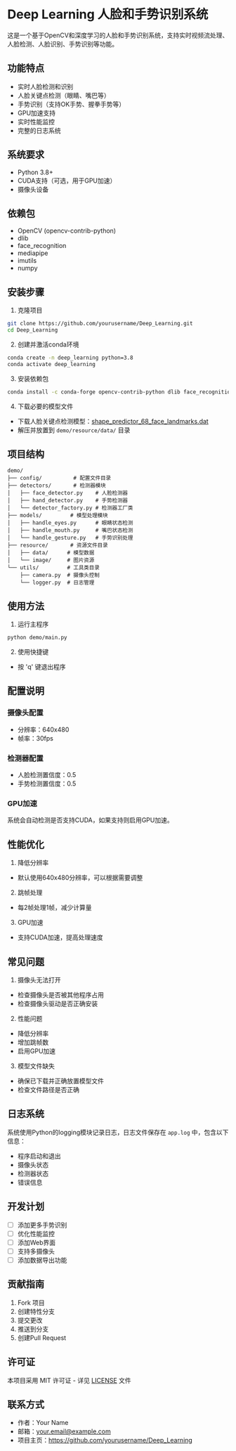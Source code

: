 # Deep Learning 人脸和手势识别系统

这是一个基于OpenCV和深度学习的人脸和手势识别系统，支持实时视频流处理、人脸检测、人脸识别、手势识别等功能。

## 功能特点

- 实时人脸检测和识别
- 人脸关键点检测（眼睛、嘴巴等）
- 手势识别（支持OK手势、握拳手势等）
- GPU加速支持
- 实时性能监控
- 完整的日志系统

## 系统要求

- Python 3.8+
- CUDA支持（可选，用于GPU加速）
- 摄像头设备

## 依赖包

- OpenCV (opencv-contrib-python)
- dlib
- face_recognition
- mediapipe
- imutils
- numpy

## 安装步骤

1. 克隆项目
```bash
git clone https://github.com/yourusername/Deep_Learning.git
cd Deep_Learning
```

2. 创建并激活conda环境
```bash
conda create -n deep_learning python=3.8
conda activate deep_learning
```

3. 安装依赖包
```bash
conda install -c conda-forge opencv-contrib-python dlib face_recognition mediapipe imutils numpy
```

4. 下载必要的模型文件
- 下载人脸关键点检测模型：[shape_predictor_68_face_landmarks.dat](http://dlib.net/files/shape_predictor_68_face_landmarks.dat.bz2)
- 解压并放置到 `demo/resource/data/` 目录

## 项目结构

```
demo/
├── config/          # 配置文件目录
├── detectors/       # 检测器模块
│   ├── face_detector.py    # 人脸检测器
│   ├── hand_detector.py    # 手势检测器
│   └── detector_factory.py # 检测器工厂类
├── models/         # 模型处理模块
│   ├── handle_eyes.py      # 眼睛状态检测
│   ├── handle_mouth.py     # 嘴巴状态检测
│   └── handle_gesture.py   # 手势识别处理
├── resource/       # 资源文件目录
│   ├── data/      # 模型数据
│   └── image/     # 图片资源
└── utils/         # 工具类目录
    ├── camera.py  # 摄像头控制
    └── logger.py  # 日志管理
```

## 使用方法

1. 运行主程序
```bash
python demo/main.py
```

2. 使用快捷键
- 按 'q' 键退出程序

## 配置说明

### 摄像头配置
- 分辨率：640x480
- 帧率：30fps

### 检测器配置
- 人脸检测置信度：0.5
- 手势检测置信度：0.5

### GPU加速
系统会自动检测是否支持CUDA，如果支持则启用GPU加速。

## 性能优化

1. 降低分辨率
- 默认使用640x480分辨率，可以根据需要调整

2. 跳帧处理
- 每2帧处理1帧，减少计算量

3. GPU加速
- 支持CUDA加速，提高处理速度

## 常见问题

1. 摄像头无法打开
- 检查摄像头是否被其他程序占用
- 检查摄像头驱动是否正确安装

2. 性能问题
- 降低分辨率
- 增加跳帧数
- 启用GPU加速

3. 模型文件缺失
- 确保已下载并正确放置模型文件
- 检查文件路径是否正确

## 日志系统

系统使用Python的logging模块记录日志，日志文件保存在 `app.log` 中，包含以下信息：
- 程序启动和退出
- 摄像头状态
- 检测器状态
- 错误信息

## 开发计划

- [ ] 添加更多手势识别
- [ ] 优化性能监控
- [ ] 添加Web界面
- [ ] 支持多摄像头
- [ ] 添加数据导出功能

## 贡献指南

1. Fork 项目
2. 创建特性分支
3. 提交更改
4. 推送到分支
5. 创建Pull Request

## 许可证

本项目采用 MIT 许可证 - 详见 [LICENSE](LICENSE) 文件

## 联系方式

- 作者：Your Name
- 邮箱：your.email@example.com
- 项目主页：https://github.com/yourusername/Deep_Learning 